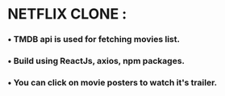 # NETFLIX CLONE :
### • TMDB api is used for fetching movies list.
### • Build using ReactJs, axios, npm packages.
### • You can click on movie posters to watch it's trailer.

<br>
<br>
